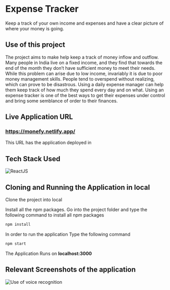 # Expense Tracker
Keep a track of your own income and expenses and have a clear picture of where your money is going.

## Use of this project
The project aims to make help keep a track of money inflow and outflow. Many people in India live on a fixed income, and they find that towards the end of the month they don’t have sufficient money to meet their needs. While this problem can arise due to low income, invariably it is due to poor money management skills. People tend to overspend without realizing, which can prove to be disastrous. Using a daily expense manager can help them keep track of how much they spend every day and on what. Using an expense tracker is one of the best ways to get their expenses under control and bring some semblance of order to their finances.

## Live Application URL
### https://monefy.netlify.app/
This URL has the application deployed in

## Tech Stack Used

<p><img src="https://img.shields.io/badge/-ReactJs-61DAFB?logo=react&logoColor=white&style=for-the-badge" alt="ReactJS"> </p>

## Cloning and Running the Application in local

Clone the project into local

Install all the npm packages. Go into the project folder and type the following command to install all npm packages

```bash
npm install
```

In order to run the application Type the following command

```bash
npm start
```

The Application Runs on **localhost:3000**

## Relevant Screenshots of the application
![Use of voice recognition](https://user-images.githubusercontent.com/80601095/124516368-198cf800-ddff-11eb-9ba6-d7a59a1e95db.png)

